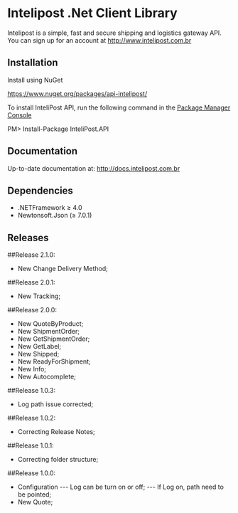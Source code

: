# Intelipost .Net Client Library

Intelipost is a simple, fast and secure shipping and logistics gateway API. You can sign up for an account at http://www.intelipost.com.br

Installation
------------
Install using NuGet

https://www.nuget.org/packages/api-intelipost/

To install InteliPost API, run the following command in the [Package Manager Console](http://docs.nuget.org/docs/start-here/using-the-package-manager-console)

PM> Install-Package InteliPost.API



Documentation
--------------------
Up-to-date documentation at: http://docs.intelipost.com.br


Dependencies
--------------------

- .NETFramework ≥ 4.0
- Newtonsoft.Json (≥ 7.0.1)

Releases
--------------------
##Release 2.1.0:
- New Change Delivery Method;

##Release 2.0.1:
- New Tracking;

##Release 2.0.0:
- New QuoteByProduct;
- New ShipmentOrder;
- New GetShipmentOrder;
- New GetLabel;
- New Shipped;
- New ReadyForShipment;
- New Info;
- New Autocomplete;

##Release 1.0.3:
- Log path issue corrected;

##Release 1.0.2:
- Correcting Release Notes;

##Release 1.0.1:
- Correcting folder structure;

##Release 1.0.0:
- Configuration
--- Log can be turn on or off;
--- If Log on, path need to be pointed;
- New Quote;
